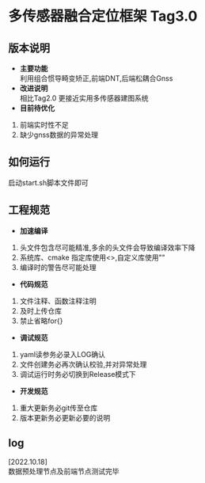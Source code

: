 # 多传感器融合定位框架 Tag3.0

## 版本说明  
+ **主要功能**   
 利用组合惯导畸变矫正,前端DNT,后端松耦合Gnss
+ **改进说明**  
相比Tag2.0 更接近实用多传感器建图系统
+ **目前待优化**
1. 前端实时性不足
2. 缺少gnss数据的异常处理

  
## 如何运行  
启动start.sh脚本文件即可



## 工程规范
+ **加速编译**
1. 头文件包含尽可能精准,多余的头文件会导致编译效率下降  
2. 系统库、cmake 指定库使用<>,自定义库使用""  
3. 编译时的警告尽可能处理  

+ **代码规范**
1. 文件注释、函数注释注明  
2. 及时上传仓库  
3.  禁止省略for{}  

+ **调试规范**  
1. yaml读参务必录入LOG确认
2. 文件创建务必再次确认校验,并对异常处理
3. 调试运行时务必切换到Release模式下

+ **开发规范**
1. 重大更新务必git传至仓库
2. 版本更新务必更新必要的说明

## log
[2022.10.18]  
数据预处理节点及前端节点测试完毕
